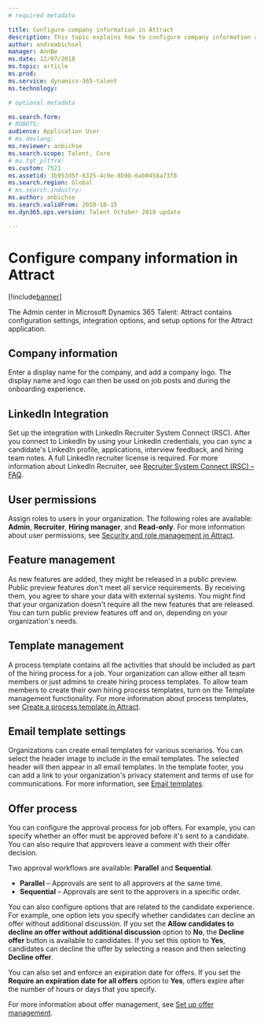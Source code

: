 ```yaml
---
# required metadata

title: Configure company information in Attract
description: This topic explains how to configure company information and branding for Microsoft Dynamics 365 Talent - Attract.
author: andreabichsel
manager: AnnBe
ms.date: 12/07/2018
ms.topic: article
ms.prod: 
ms.service: dynamics-365-talent
ms.technology: 

# optional metadata

ms.search.form: 
# ROBOTS: 
audience: Application User
# ms.devlang: 
ms.reviewer: anbichse
ms.search.scope: Talent, Core
# ms.tgt_pltfrm: 
ms.custom: 7521
ms.assetid: 3b953d5f-6325-4c9e-8b9b-6ab0458a73f8
ms.search.region: Global
# ms.search.industry: 
ms.author: anbichse
ms.search.validFrom: 2018-10-15
ms.dyn365.ops.version: Talent October 2018 update

---
```


# Configure company information in Attract
[!include[banner](/includes/banner.md)]

The Admin center in Microsoft Dynamics 365 Talent: Attract contains configuration settings, integration options, and setup options for the Attract application.

## Company information

Enter a display name for the company, and add a company logo. The display name and logo can then be used on job posts and during the onboarding experience.

## LinkedIn Integration

Set up the integration with LinkedIn Recruiter System Connect (RSC). After you connect to LinkedIn by using your LinkedIn credentials, you can sync a candidate's LinkedIn profile, applications, interview feedback, and hiring team notes. A full LinkedIn recruiter license is required. For more information about LinkedIn Recruiter, see [Recruiter System Connect (RSC) – FAQ](https://www.linkedin.com/help/recruiter/answer/90483).

## User permissions

Assign roles to users in your organization. The following roles are available: **Admin**, **Recruiter**, **Hiring manager**, and **Read-only**. For more information about user permissions, see [Security and role management in Attract](./security-attract.md).

## Feature management

As new features are added, they might be released in a public preview. Public preview features don't meet all service requirements. By receiving them, you agree to share your data with external systems. You might find that your organization doesn't require all the new features that are released. You can turn public preview features off and on, depending on your organization's needs.

## Template management

A process template contains all the activities that should be included as part of the hiring process for a job. Your organization can allow either all team members or just admins to create hiring process templates. To allow team members to create their own hiring process templates, turn on the Template management functionality. For more information about process templates, see [Create a process template in Attract](./process-templates-attract.md).

## Email template settings

Organizations can create email templates for various scenarios. You can select the header image to include in the email templates. The selected header will then appear in all email templates. In the template footer, you can add a link to your organization's privacy statement and terms of use for communications. For more information, see [Email templates](./email-templates.md).

## Offer process

You can configure the approval process for job offers. For example, you can specify whether an offer must be approved before it's sent to a candidate. You can also require that approvers leave a comment with their offer decision.

Two approval workflows are available: **Parallel** and **Sequential**.

- **Parallel** – Approvals are sent to all approvers at the same time.
- **Sequential** – Approvals are sent to the approvers in a specific order.

You can also configure options that are related to the candidate experience. For example, one option lets you specify whether candidates can decline an offer without additional discussion. If you set the **Allow candidates to decline an offer without additional discussion** option to **No**, the **Decline offer** button is available to candidates. If you set this option to **Yes**, candidates can decline the offer by selecting a reason and then selecting **Decline offer**.

You can also set and enforce an expiration date for offers. If you set the **Require an expiration date for all offers** option to **Yes**, offers expire after the number of hours or days that you specify.

For more information about offer management, see [Set up offer management](./offer-setup.md).
